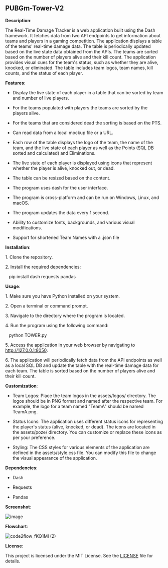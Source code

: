 ## PUBGm-Tower-V2 ##

**Description**:

The Real-Time Damage Tracker is a web application built using the Dash framework. It fetches data from two API endpoints to get information about teams and players in a gaming competition. The application displays a table of the teams' real-time damage data. The table is periodically updated based on the live state data obtained from the APIs. The teams are sorted based on the number of players alive and their kill count. The application provides visual cues for the team's status, such as whether they are alive, knocked, or eliminated. The table includes team logos, team names, kill counts, and the status of each player.

**Features**:

- Display the live state of each player in a table that can be sorted by team and number of live players.

- For the teams populated with players the teams are sorted by the players alive.

- For the teams that are considered dead the sorting is based on the PTS.

- Can read data from a local mockup file or a URL.

- Each row of the table displays the logo of the team, the name of the team, and the live state of each player as well as the Points (SQL DB sorted and calculated) and Eliminations.

- The live state of each player is displayed using icons that represent whether the player is alive, knocked out, or dead.

- The table can be resized based on the content.

- The program uses dash for the user interface.

- The program is cross-platform and can be run on Windows, Linux, and macOS.

- The program updates the data every 1 second.

- Ability to customize fonts, backgrounds, and various visual modifications.
  
- Support for shortened Team Names with a .json file

**Installation**:

1\. Clone the repository.

2\. Install the required dependencies:

   pip install dash requests pandas

**Usage**:

1\. Make sure you have Python installed on your system.

2\. Open a terminal or command prompt.

3\. Navigate to the directory where the program is located.

4\. Run the program using the following command:

   python TOWER.py

5\. Access the application in your web browser by navigating to http://127.0.0.1:8050.

6\. The application will periodically fetch data from the API endpoints as well as a local SQL DB and update the table with the real-time damage data for each team. The table is sorted based on the number of players alive and their kill count.

**Customization**:

- Team Logos: Place the team logos in the assets/logos/ directory. The logos should be in PNG format and named after the respective team. For example, the logo for a team named "TeamA" should be named TeamA.png.

- Status Icons: The application uses different status icons for representing the player's status (alive, knocked, or dead). The icons are located in the assets/poze/ directory. You can customize or replace these icons as per your preference.

- Styling: The CSS styles for various elements of the application are defined in the assets/style.css file. You can modify this file to change the visual appearance of the application.

**Dependencies**:

- Dash

- Requests

- Pandas

**Screenshot**:

![image](https://github.com/NotJeket/PUBGm-Tower-V2/assets/37781149/aa377c89-ae26-4741-8551-7467eea5661a)


**Flowchart**:

![code2flow_fKQ1Ml (2)](https://github.com/NotJeket/PUBGm-Tower-V2/assets/37781149/8d7e1111-5982-4444-9cae-6a0cb5f0877b)


**License**:

This project is licensed under the MIT License. See the [LICENSE](https://github.com/NotJeket/PUBGm-Tower-V2/blob/main/LICENSE) file for details.

